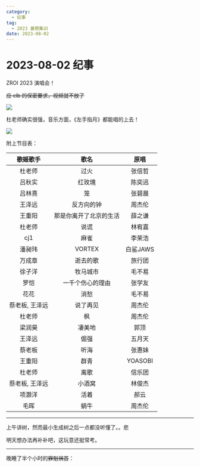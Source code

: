 ```yaml
---
category:
  - 纪事
tag:
  - 2023 暑期集训
date: 2023-08-02
---
```


# 2023-08-02 纪事

ZROI 2023 演唱会！

~~应 clb 的保密要求，视频就不放了~~

<!-- more -->

![](https://blog-assets.typed-sigterm.me/images/1750cb4656e9287157b904344fbeabf6.jpg)

杜老师确实很强，音乐方面，《左手指月》都能唱的上去！

![](https://blog-assets.typed-sigterm.me/images/01046a5cde07c5be30825c8c732a3f8c.png)

附上节目表：

| ~~歌姬~~歌手   | 歌名                 | 原唱       |
| :-----------: | :------------------: | :--------: |
| 杜老师        | 过火                  | 张信哲     |
| 吕秋实        | 红玫瑰                | 陈奕迅     |
| 吕林熹        | 笼                   | 张碧晨     |
| 王泽远        | 反方向的钟            | 周杰伦     |
| 王重阳        | 那是你离开了北京的生活 | 薛之谦     |
| 杜老师        | 说谎                  | 林宥嘉     |
| cj1           | 麻雀                 | 李荣浩     |
| 潘昶玮        | VORTEX               | 白鲨JAWS   |
| 万成章        | 逝去的歌              | 旅行团     |
| 徐子洋        | 牧马城市              | 毛不易     |
| 罗恺          | 一千个伤心的理由       | 张学友     |
| 花花          | 消愁                  | 毛不易     |
| 蔡老板, 王泽远 | 说了再见              | 周杰伦     |
| 杜老师        | 枫                    | 周杰伦     |
| 梁润昊        | 凄美地                | 郭顶       |
| 王泽远        | 倔强                  | 五月天     |
| 蔡老板        | 听海                  | 张惠妹     |
| 王重阳        | 群青                  | YOASOBI    |
| 杜老师        | 离歌                  | 信乐团     |
| 蔡老板, 王泽远 | 小酒窝                | 林俊杰     |
| 项灏洋        | 活着                  | 郝云       |
| 毛晖          | 蜗牛                  | 周杰伦     |

---

上午讲树，然而最小生成树之后一点都没听懂了。。悲

明天想办法再补补吧，这玩意还挺常考。

---

晚睡了半个小时的~~罪魁祸首~~：

<BiliBili bvid='BV1ph4y1g75E' />
